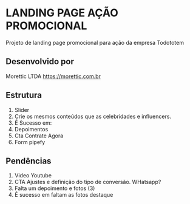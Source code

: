 # LANDING PAGE AÇÃO PROMOCIONAL 

Projeto de landing page promocional para ação da empresa Todototem

## Desenvolvido por

Morettic LTDA <https://morettic.com.br>


## Estrutura

1) Slider
2) Crie os mesmos conteúdos que as celebridades e influencers.
3) É Sucesso em:
4) Depoimentos
5) Cta Contrate Agora
6) Form pipefy 

## Pendências

1) Video Youtube
2) CTA Ajustes e definição do tipo de conversão. WHatsapp?
3) Falta um depoimento e fotos (3)
4) É sucesso em faltam as fotos destaque



